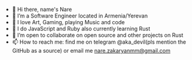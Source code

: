 - 👋 Hi there, name's Nare
- 👀 I’m a Software Engineer located in Armenia/Yerevan
- 👀 I love Art, Gaming, playing Music and code
- 🌱 I do JavaScript and Ruby also currently learning Rust
- 💞️ I’m open to collaborate on open source and other projects on Rust
- 📫 How to reach me: find me on telegram @aka_devil(pls mention the GitHub as a source) or email me nare.zakaryanmm@gmail.com

<!---
akadevil/akadevil is a ✨ special ✨ repository because its `README.md` (this file) appears on your GitHub profile.
You can click the Preview link to take a look at your changes.
--->
